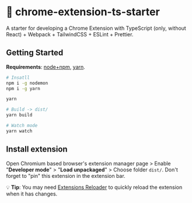 # 🚙 chrome-extension-ts-starter

A starter for developing a Chrome Extension with TypeScript (only, without React) + Webpack + TailwindCSS + ESLint + Prettier.

## Getting Started

**Requirements**: [node+npm](https://github.com/nvm-sh/nvm), [yarn](https://classic.yarnpkg.com/lang/en/docs/install/).

```bash
# Insatll
npm i -g nodemon
npm i -g yarn

yarn

# Build -> dist/
yarn build

# Watch mode
yarn watch
```

## Install extension

Open Chromium based browser's extension manager page > Enable "**Developer mode**" > "**Load unpackaged**" > Choose folder `dist/`. Don't forget to "pin" this extension in the extension bar.

💡 **Tip**: You may need [Extensions Reloader](https://chrome.google.com/webstore/detail/extensions-reloader/fimgfedafeadlieiabdeeaodndnlbhid?hl=en) to quickly reload the extension when it has changes.

